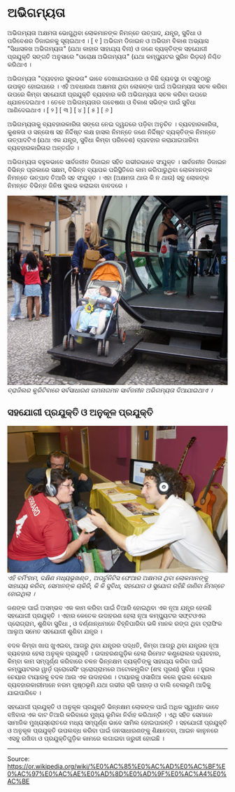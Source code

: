 # ଅଭିଗମ୍ୟତା

ଅଭିଗମ୍ୟତା ଅକ୍ଷମତା ଭୋଗୁଥିବା ଲୋକମାନଙ୍କ ନିମନ୍ତେ ଉତ୍ପାଦ, ଯନ୍ତ୍ର, ସୁବିଧା ଓ ପରିବେଶର ଡିଜାଇନକୁ ସୂଚାଇଥାଏ । [ ୧ ] ଅଭିଗମ ଡିଜାଇନ ଓ ଅଭିଗମ ବିକାଶ ଅଭ୍ୟାସ "ସିଧାସଳଖ ଅଭିଗମ୍ୟତା" (ଯଥା କାହାର ସାହାଯ୍ୟ ବିନା) ଓ ଜଣେ ବ୍ୟକ୍ତିଙ୍କ ସହଯୋଗୀ ପ୍ରଯୁକ୍ତି ସଙ୍ଗତି ଅନୁସାରେ "ପରୋକ୍ଷ ଅଭିଗମ୍ୟତା" (ଯଥା କମ୍ପ୍ୟୁଟର ସ୍କ୍ରିନ ରିଡ଼ର) ନିଶ୍ଚିତ କରିଥାଏ ।

ଅଭିଗମ୍ୟତା "ବ୍ୟବହାର ସୁଲଭତା" ଭାବେ ଦେଖାଯାଇପାରେ ଓ କିଛି ବ୍ୟବସ୍ଥା ବା ବସ୍ତୁଠାରୁ ଉପକୃତ ହୋଇପାରେ । ଏହି ଅବଧାରଣା ଅକ୍ଷମତା ଥିବା ଲୋକଙ୍କ ପାଇଁ ଅଭିଗମ୍ୟତା ସଚଳ କରିବା ଉପରେ କିମ୍ବା ସହଯୋଗୀ ପ୍ରଯୁକ୍ତି ବ୍ୟବହାର କରି ଅଭିଗମ୍ୟତା ସଚଳ କରିବା ଉପରେ ଧ୍ଯାନଦେଇଥାଏ । ତେବେ ଅଭିଗମ୍ୟତାର ଗବେଷଣା ଓ ବିକାଶ ସଭିଙ୍କ ପାଇଁ ସୁବିଧା ଆଣିଦେଇଥାଏ । [ ୨ ] [ ୩ ] [ ୪ ] [ ୫ ] [ ୬ ]

ଅଭିଗମ୍ୟତାକୁ ବ୍ୟବହାରକାରିତା ସଙ୍ଗେ ନେଇ ଦ୍ୱନ୍ଦରେ ପଡ଼ିବା ଅନୁଚିତ । ବ୍ୟବହାରକାରିତା, କୁଶଳତା ଓ ସନ୍ତୋଷ ସହ ନିର୍ଦ୍ଦିଷ୍ଟ ଲକ୍ଷ ହାସଲ ନିମନ୍ତେ ଜଣେ ନିର୍ଦ୍ଦିଷ୍ଟ ବ୍ୟକ୍ତିଙ୍କ ନିମନ୍ତେ ଉତ୍ପାଦଟିଏ (ଯଥା ଏକ ଯନ୍ତ୍ର, ସୁବିଧା କିମ୍ବା ପରିବେଶ) ବ୍ୟବହାର କରାଯାଇପାରିବା ବ୍ୟବହାରକାରିତାର ଅନ୍ତର୍ଗତ ।

ଅଭିଗମ୍ୟତା ବହୁଳଭାବେ ସାର୍ବଜନୀନ ଡିଜାଇନ ସହିତ ଗଭୀରଭାବେ ସଂଯୁକ୍ତ । ସାର୍ବଜନୀନ ଡିଜାଇନ ବିଭିନ୍ନ ପ୍ରକାରେ ସକ୍ଷମ, ବିଭିନ୍ନ ବ୍ୟାପକ ପରିସ୍ଥିତିରେ କାମ କରିପାରୁଥିବା ଲୋକମାନଙ୍କ ନିମନ୍ତେ ଉତ୍ପାଦ ତିଆରି ସହ ସଂଯୁକ୍ତ । ଏହା (ଅକ୍ଷମତା ଥାଉ କି ନ ଥାଉ) ସବୁ ଲୋକଙ୍କ ନିମନ୍ତେ ବିଭିନ୍ନ ଜିନିଷ ସୁଲଭ କରାଇବା ବାବଦରେ ।

![](../../images/810784d455278707.jpg)
*ବ୍ରାଜିଲର କୁରିଟିବାରେ ସର୍ବସାଧାରଣ ଗମନାଗମନ ସାର୍ବଜନୀନ ଅଭିଗମ୍ୟତା ଦିଆଯାଇଥାଏ ।*

## ସହଯୋଗୀ ପ୍ରଯୁକ୍ତି ଓ ଅନୁକୂଳ ପ୍ରଯୁକ୍ତି

![](../../images/daa5076976ab8a61.jpg)
*ଏହି ବର୍ମିଂହାମ, ଦକ୍ଷିଣ ମଧ୍ୟଭୂଖଣ୍ଡ , ଅପର୍ଚୁନିଟିସ ଫେଆର ଅକ୍ଷମତା ଥିବା ଲୋକମାନଙ୍କୁ ସାହାଯ୍ୟ କରିବା, ସେମାନଙ୍କ ଚାକିରି, କି କି ସୁବିଧା, ସହଯୋଗ ଓ ସୁଯୋଗ ରହିଛି ଜାଣିବା ନିମନ୍ତେ ହୋଇଥିଲା ।*

ଜଣଙ୍କ ପାଇଁ ଅସମ୍ଭବ ଏକ କାମ କରିବା ପାଇଁ ତିଆରି ହୋଇଥିବା ଏକ ନୂଆ ଯନ୍ତ୍ର ହେଉଛି ସହଯୋଗୀ ପ୍ରଯୁକ୍ତି । ଏହାର କେତେକ ଉଦାହରଣ ହେଲା ନୂଆ କମ୍ପ୍ୟୁଟର ସଫ୍ଟଓଏର ପ୍ରୋଗ୍ରାମ, ଶୁଣିବା ସୁବିଧା , ଓ ବର୍ଣ୍ଣାନ୍ଧମାନେ ଚିହ୍ନିପାରିବା ଭଳି ମାନକ ରଙ୍ଗ ଥିବା ଟ୍ରାଫିକ ଆଲୁଅ ସମେତ ସହଯୋଗୀ ଶୁଣିବା ଯନ୍ତ୍ର ।

ବଦଳ କିମ୍ବା ଖାପ ଖୁଏଇବା, ଆଗରୁ ଥିବା ଯନ୍ତ୍ରର ପଦ୍ଧତି, କିମ୍ବା ଆଗରୁ ଥିବା ଯନ୍ତ୍ରର ନୂଆ ବ୍ୟବହାର ହେଲା ଅନୁକୂଳ ପ୍ରଯୁକ୍ତି । ଉଦାହରଣଗୁଡ଼ିକ ହେଲା ରିମୋଟ କଣ୍ଟ୍ରୋଲର ବ୍ୟବହାର, କିମ୍ବା କାମ ସମ୍ପୂର୍ଣ୍ଣ କରିବାରେ ଚଳନ ଭିନ୍ନକ୍ଷମ ବ୍ୟକ୍ତିଙ୍କୁ ସାହାଯ୍ୟ କରିବା ପାଇଁ କମ୍ପ୍ୟୁଟରର ୱାର୍ଡ଼ ପ୍ରୋସେସିଂ ପ୍ରୋଗ୍ରାମରେ ଅଟୋକମ୍ପ୍ଲିଟ (ଶବ୍ଦ ପୂରଣ) ସୁବିଧା । ହୁଇଲ ଚେୟାର ଟାୟାରକୁ ବଦଳ ଆଉ ଏକ ଉଦାହରଣ । ଟାୟାରକୁ ଓସାରିଆ କଲେ ହୁଇଲ ଚେୟାର ବ୍ୟବହାରକାରୀମାନେ ନରମ ପୃଷ୍ଠଭୂମି ଯଥା ଗଭୀର ସ୍କି ପାହାଡ଼ ଓ ବାଲି ବେଳାଭୂମି ଆଦିକୁ ଯାଇପାରିବେ ।

ସହଯୋଗୀ ପ୍ରଯୁକ୍ତି ଓ ଅନୁକୂଳ ପ୍ରଯୁକ୍ତି ଭିନ୍ନକ୍ଷମ ଲୋକଙ୍କ ପାଇଁ ଅଧିକ ସ୍ୱାଧୀନ ଭାବେ ବଞ୍ଚିବାର ଏକ ବାଟ ତିଆରି କରିବାରେ ମୁଖ୍ୟ ଭୂମିକା ନିର୍ବାହ କରିଥାନ୍ତି । ଏଥି ସହିତ ସେମାନେ ସାମାଜିକ ମୁଖ୍ୟସ୍ରୋତରେ ମଧ୍ୟ ସମ୍ପୂର୍ଣ୍ଣ ଭାବେ ସାମିଲ ହୋଇପାରନ୍ତି । ସହଯୋଗୀ ପ୍ରଯୁକ୍ତି ଓ ଅନୁକୂଳ ପ୍ରଯୁକ୍ତି ଉପଲବ୍ଧ କରିବା ପାଇଁ ଜନସାଧାରଣଙ୍କୁ ଶିକ୍ଷାଦେବା, ଆଇନ କାନୁନରେ ଏସବୁ ରଖିବା ଓ ପ୍ରଯୁକ୍ତିଗୁଡ଼ିକ କାମରେ ଲଗାଇବା ଜରୁରୀ ହୋଇଛି ।

---
Source: https://or.wikipedia.org/wiki/%E0%AC%85%E0%AC%AD%E0%AC%BF%E0%AC%97%E0%AC%AE%E0%AD%8D%E0%AD%9F%E0%AC%A4%E0%AC%BE
